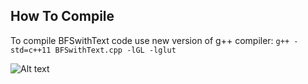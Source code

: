 ## How To Compile
To compile BFSwithText code use new version of g++ compiler: `g++ -std=c++11 BFSwithText.cpp -lGL -lglut`

![Alt text](OpenGL/WorkOut/temp_files/bfs.gif?raw=true "Optional Title")



